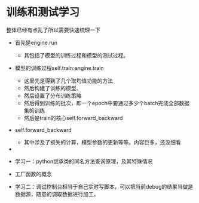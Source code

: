 # 训练和测试学习

整体已经有点乱了所以需要快速梳理一下

+ 首先是engine.run
  + 其包括了模型的训练过程和模型的测试过程。
+ 模型的训练过程self.train:engine.train
  + 这里先是得到了几个取均值功能的方法
  + 然后构建了训练的模型、
  + 然后设置了分布训练策略
  + 然后得到训练的批次，即一个epoch中要通过多少个batch完成全部数据集的训练
  + 然后是train的核心self.forward_backward
+ self.forward_backward
  + 其中涉及了损失的计算，模型参数的更新等等。内容巨多，还没细看
+ 









+ 学习一：python继承类的同名方法查询原理，及其特殊情况
+ 工厂函数的概念
+ 学习二：调试控制台相当于自己实时写脚本，可以把当前debug的结果当做是数据源，随意的调取数据进行加工。

